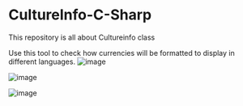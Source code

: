 # CultureInfo-C-Sharp
This repository is all about Cultureinfo class

Use this tool to check how currencies will be formatted to display in different languages. 
![image](https://user-images.githubusercontent.com/11161087/187968326-5916f53c-2bdd-4de7-aedd-34c531bc3ac1.png)

![image](https://user-images.githubusercontent.com/11161087/187968494-a3d3b510-d27f-4462-93f1-bb78f6492430.png)

![image](https://user-images.githubusercontent.com/11161087/187968608-40d72565-3ea9-4616-b75c-bb803960e776.png)
